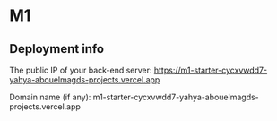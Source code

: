 # M1

## Deployment info

The public IP of your back-end server: https://m1-starter-cycxvwdd7-yahya-abouelmagds-projects.vercel.app

Domain name (if any): m1-starter-cycxvwdd7-yahya-abouelmagds-projects.vercel.app
